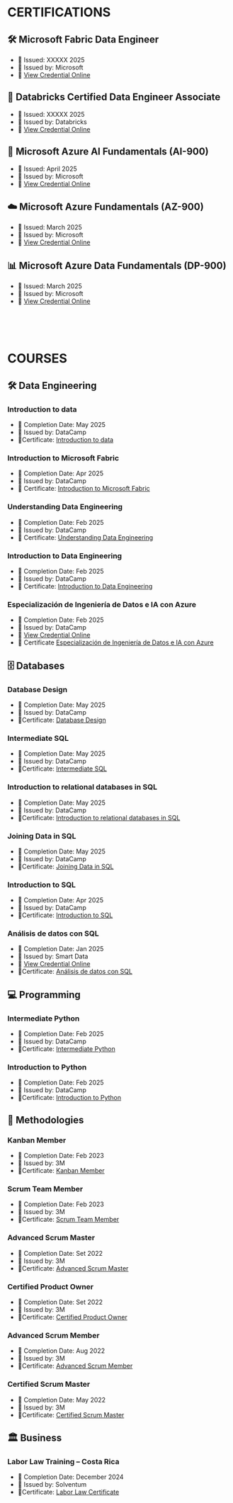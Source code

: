 # CERTIFICATIONS
## 🛠️ Microsoft Fabric Data Engineer
- 📅 Issued: XXXXX 2025
- 📜 Issued by: Microsoft
- 🔗 [View Credential Online](#)

## 🧱 Databricks Certified Data Engineer Associate
- 📅 Issued: XXXXX 2025
- 📜 Issued by: Databricks
- 🔗 [View Credential Online](#)

## 🤖 Microsoft Azure AI Fundamentals (AI-900)
- 📅 Issued: April 2025
- 📜 Issued by: Microsoft
- 🔗 [View Credential Online](https://learn.microsoft.com/api/credentials/share/es-es/MelvinAlfaroDalolio-8357/5E88B37574AA015E?sharingId)

## ☁️ Microsoft Azure Fundamentals (AZ-900)
- 📅 Issued: March 2025
- 📜 Issued by: Microsoft
- 🔗 [View Credential Online](https://learn.microsoft.com/api/credentials/share/en-us/MelvinAlfaroDalolio-8357/9A16FFF3F3D30531?sharingId)

## 📊 Microsoft Azure Data Fundamentals (DP-900)
- 📅 Issued: March 2025
- 📜 Issued by: Microsoft
- 🔗 [View Credential Online](https://learn.microsoft.com/api/credentials/share/en-us/MelvinAlfaroDalolio-8357/7E1D6847D13D94B7?sharingId)


<br><br><br>

# COURSES
## 🛠️ Data Engineering
### Introduction to data
- 📅 Completion Date: May 2025 
- 📜 Issued by: DataCamp 
- 📎Certificate: [Introduction to data](./Datacamp-Introduction_to_Data/certificate.pdf)

### Introduction to Microsoft Fabric
- 📅 Completion Date: Apr 2025 
- 📜 Issued by: DataCamp 
- 📎 Certificate: [Introduction to Microsoft Fabric](./Datacamp-Introduction_to_Microsoft_Fabric/certificate.pdf)

### Understanding Data Engineering
- 📅 Completion Date: Feb 2025 
- 📜 Issued by: DataCamp 
- 📎 Certificate: [Understanding Data Engineering](./Datacamp-Understanding_Data_Engineering/certificate.pdf)

### Introduction to Data Engineering
- 📅 Completion Date: Feb 2025 
- 📜 Issued by: DataCamp 
- 📎 Certificate: [Introduction to Data Engineering](./Datacamp-Introduction_to_Data_Engineering/certificate.pdf)

### Especialización de Ingeniería de Datos e IA con Azure
- 📅 Completion Date: Feb 2025 
- 📜 Issued by: DataCamp
- 🔗 [View Credential Online](https://smartdata.com.pe/certificados/index.php?id=2025022409321049)
- 📎 Certificate [Especialización de Ingeniería de Datos e IA con Azure](./Smart_Data-Especializacion_de_Ingenieria_de_datos_e_IA_con_Azure/certificate.png)

## 🗄️ Databases

### Database Design
- 📅 Completion Date: May 2025 
- 📜 Issued by: DataCamp 
- 📎Certificate: [Database Design](./Datacamp-Database_Design/certificate.pdf)

### Intermediate SQL
- 📅 Completion Date: May 2025 
- 📜 Issued by: DataCamp 
- 📎Certificate: [Intermediate SQL](./Datacamp-Intermediate_SQL/certificate.pdf)

### Introduction to relational databases in SQL
- 📅 Completion Date: May 2025 
- 📜 Issued by: DataCamp 
- 📎Certificate: [Introduction to relational databases in SQL](./Datacamp-Introduction_to_Relational_Databases_in_SQL/certificate.pdf)

### Joining Data in SQL
- 📅 Completion Date: May 2025 
- 📜 Issued by: DataCamp 
- 📎Certificate: [Joining Data in SQL](./Datacamp-Joining_Data_in_SQL/certificate.pdf)

### Introduction to SQL
- 📅 Completion Date: Apr 2025 
- 📜 Issued by: DataCamp 
- 📎Certificate: [Introduction to SQL](./Datacamp-Introduction_to_SQL/certificate.pdf)

### Análisis de datos con SQL
- 📅 Completion Date: Jan 2025 
- 📜 Issued by: Smart Data
- 🔗 [View Credential Online](https://smartdata.com.pe/certificados/index.php?id=2025012704331733)
- 📎Certificate: [Análisis de datos con SQL](./Smart-Data-Analisis_Datos_SQL/certificate.pdf)

## 💻 Programming

### Intermediate Python
- 📅 Completion Date: Feb 2025 
- 📜 Issued by: DataCamp
- 📎Certificate: [Intermediate Python](./Python/Datacamp-Intermediate_Python/certificate.pdf)

### Introduction to Python
- 📅 Completion Date: Feb 2025 
- 📜 Issued by: DataCamp
- 📎Certificate: [Introduction to Python](./Python/Datacamp-Introduction_to_Python/certificate.pdf)

## 🧩 Methodologies

### Kanban Member
- 📅 Completion Date: Feb 2023 
- 📜 Issued by: 3M 
- 📎Certificate: [Kanban Member](./Agile_and_Scrum//Kanban_Member.pdf)

### Scrum Team Member
- 📅 Completion Date: Feb 2023 
- 📜 Issued by: 3M 
- 📎Certificate: [Scrum Team Member](./Agile_and_Scrum//Scrum_Team_Member.pdf)

### Advanced Scrum Master
- 📅 Completion Date: Set 2022
- 📜 Issued by: 3M 
- 📎Certificate: [Advanced Scrum Master](./Agile_and_Scrum//Advanced_Scrum_Master.jpeg)

### Certified Product Owner
- 📅 Completion Date: Set 2022 
- 📜 Issued by: 3M 
- 📎Certificate: [Certified Product Owner](./Agile_and_Scrum//Certified_Product_Owner.jpeg)

### Advanced Scrum Member
- 📅 Completion Date: Aug 2022
- 📜 Issued by: 3M 
- 📎Certificate: [Advanced Scrum Member](./Agile_and_Scrum//Advanced_Scrum_Member.pdf)

### Certified Scrum Master
- 📅 Completion Date: May 2022 
- 📜 Issued by: 3M 
- 📎Certificate: [Certified Scrum Master](./Agile_and_Scrum/Certified_Scrum_Master.pdf)

## 🏛️ Business
### Labor Law Training – Costa Rica
- 📅 Completion Date: December 2024  
- 📜 Issued by:  Solventum
- 📎Certificate: [Labor Law Certificate](./certificate.jpeg)
